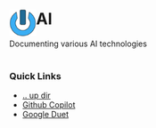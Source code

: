 <img align="left" width="48" height="48" src="https://github.com/phR0ze/cyberlinux/blob/main/art/logo_256x256.png"> AI
====================================================================================================
Documenting various AI technologies
<br><br>

### Quick Links
* [.. up dir](..)
* [Github Copilot](COPILOT.md)
* [Google Duet](DUET.md)
